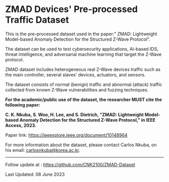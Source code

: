 # ZMAD Devices' Pre-processed Traffic Dataset

This is the pre-processed dataset used in the paper:" ZMAD: Lightweight Model-based Anomaly Detection for the Structured Z-Wave Protocol".

The dataset can be used to test cybersecurity applications, Ai-based IDS, threat intelligence, and adversarial machine learning that target the Z-Wave protocol.

ZMAD dataset includes heterogeneous real Z-Wave devices traffic such as the main controller, several slaves' devices, actuators, and sensors.

The dataset consists of normal (benign) traffic and abnormal (attack) traffic collected from known Z-Wave vulnerabilities and fuzzing techniques.

**For the academic/public use of the dataset, the researcher MUST cite the following paper:**

**C. K. Nkuba, S. Woo, H. Lee, and S. Dietrich, "ZMAD: Lightweight Model-based Anomaly Detection for the Structured Z-Wave Protocol," in IEEE Access, 2023.**

Paper link: https://ieeexplore.ieee.org/document/10148964

For more information about the dataset, please contact Carlos Nkuba, on his email: carlosnkuba@korea.ac.kr.

----------
 Follow update at : https://github.com/CNK2100/ZMAD-Dataset

Last Updated: 08 June 2023
